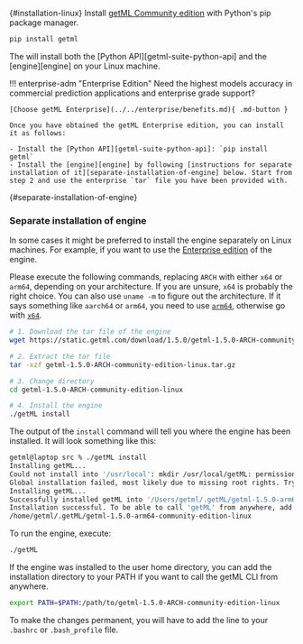 
[](){#installation-linux}
Install [getML Community edition](https://github.com/getml/getml-community) with Python's pip package manager.

```py
pip install getml
```
The will install both the [Python API][getml-suite-python-api] and the [engine][engine] on your Linux machine.


!!! enterprise-adm "Enterprise Edition"
    Need the highest models accuracy in commercial prediction applications and enterprise grade support?

    [Choose getML Enterprise](../../enterprise/benefits.md){ .md-button }

    Once you have obtained the getML Enterprise edition, you can install it as follows:

    - Install the [Python API][getml-suite-python-api]: `pip install getml`
    - Install the [engine][engine] by following [instructions for separate installation of it][separate-installation-of-engine] below. Start from step 2 and use the enterprise `tar` file you have been provided with.

[](){#separate-installation-of-engine}
### Separate installation of engine

In some cases it might be preferred to install the engine separately on Linux machines. For example, if you want to use the [Enterprise edition](../../enterprise/benefits.md) of the engine.


Please execute the following commands, replacing `ARCH` with either `x64` or `arm64`, depending on your architecture.
If you are unsure, `x64` is probably the right choice.
You can also use `uname -m` to figure out the architecture.
If it says something like `aarch64` or `arm64`, you need to use [`arm64`](https://static.getml.com/download/1.5.0/getml-1.5.0-arm64-community-edition-linux.tar.gz), otherwise go with [`x64`](https://static.getml.com/download/1.5.0/getml-1.5.0-x64-community-edition-linux.tar.gz).

```bash
# 1. Download the tar file of the engine
wget https://static.getml.com/download/1.5.0/getml-1.5.0-ARCH-community-edition-linux.tar.gz

# 2. Extract the tar file
tar -xzf getml-1.5.0-ARCH-community-edition-linux.tar.gz

# 3. Change directory 
cd getml-1.5.0-ARCH-community-edition-linux

# 4. Install the engine
./getML install
```

The output of the `install` command will tell you where the engine has been installed.
It will look something like this:

```bash
getml@laptop src % ./getML install        
Installing getML...
Could not install into '/usr/local': mkdir /usr/local/getML: permission denied
Global installation failed, most likely due to missing root rights. Trying local installation instead.
Installing getML...
Successfully installed getML into '/Users/getml/.getML/getml-1.5.0-arm64-community-edition-linux'.
Installation successful. To be able to call 'getML' from anywhere, add the following path to PATH:
/home/getml/.getML/getml-1.5.0-arm64-community-edition-linux
```

To run the engine, execute:
```bash
./getML
```

If the engine was installed to the user home directory, you can add the installation directory to your PATH if you want to call the getML CLI from anywhere.

```bash
export PATH=$PATH:/path/to/getml-1.5.0-ARCH-community-edition-linux
```

To make the changes permanent, you will have to add the line to your `.bashrc` or `.bash_profile` file. 

